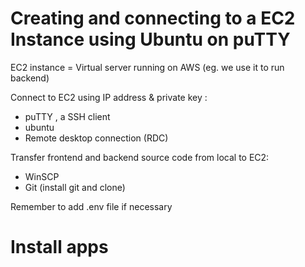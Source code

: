 # Creating and connecting to a EC2 Instance using Ubuntu on puTTY

EC2 instance = Virtual server running on AWS (eg. we use it to run backend)

Connect to EC2 using IP address & private key :

- puTTY , a SSH client
- ubuntu
- Remote desktop connection (RDC)

Transfer frontend and backend source code from local to EC2:

- WinSCP
- Git (install git and clone)

Remember to add .env file if necessary

# Install apps
